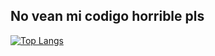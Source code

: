 ## No vean mi codigo horrible pls 
[![Top Langs](https://github-readme-stats.vercel.app/api/top-langs/?username=rartigues)](https://github.com/anuraghazra/github-readme-stats)

<!--
**rartigues/rartigues** is a ✨ _special_ ✨ repository because its `README.md` (this file) appears on your GitHub profile.

Here are some ideas to get you started:

- 🔭 I’m currently working on ...
- 🌱 I’m currently learning ...
- 👯 I’m looking to collaborate on ...
- 🤔 I’m looking for help with ...
- 💬 Ask me about ...
- 📫 How to reach me: ...
- 😄 Pronouns: ...
- ⚡ Fun fact: ...
-->
